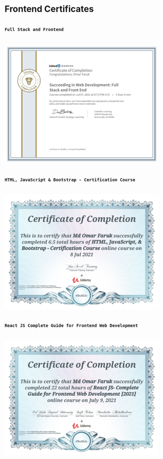 #
# Frontend Certificates
#

### `Full Stack and Frontend`
#
![image](https://github.com/DeveloperOmarFaruk/frontend-certificate/blob/main/linkedInFronted.png)
#

### `HTML, JavaScript & Bootstrap - Certification Course`
#
![image](https://github.com/DeveloperOmarFaruk/frontend-certificate/blob/main/UdemyHTML%2CJS%2CBootstrapCertificate.jpg)
#

### `React JS Complete Guide for Frontend Web Development`
#
![image](https://github.com/DeveloperOmarFaruk/frontend-certificate/blob/main/React%20JS%20Complete%20Guide%20for%20Frontend%20Web%20Development.jpg)
